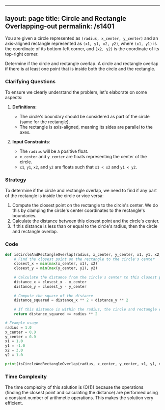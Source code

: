 
---
layout: page
title:  Circle and Rectangle Overlapping-out
permalink: /s1401
---

You are given a circle represented as `(radius, x_center, y_center)` and an axis-aligned rectangle represented as `(x1, y1, x2, y2)`, where `(x1, y1)` is the coordinate of its bottom-left corner, and `(x2, y2)` is the coordinate of its top-right corner.

Determine if the circle and rectangle overlap. A circle and rectangle overlap if there is at least one point that is inside both the circle and the rectangle.

### Clarifying Questions

To ensure we clearly understand the problem, let's elaborate on some aspects:

1. **Definitions**:
    - The circle's boundary should be considered as part of the circle (same for the rectangle).
    - The rectangle is axis-aligned, meaning its sides are parallel to the axes.

2. **Input Constraints**:
    - The `radius` will be a positive float.
    - `x_center` and `y_center` are floats representing the center of the circle.
    - `x1`, `y1`, `x2`, and `y2` are floats such that `x1 < x2` and `y1 < y2`.

### Strategy

To determine if the circle and rectangle overlap, we need to find if any part of the rectangle is inside the circle or vice versa:

1. Compute the closest point on the rectangle to the circle's center. We do this by clamping the circle's center coordinates to the rectangle's boundaries.
2. Calculate the distance between this closest point and the circle's center.
3. If this distance is less than or equal to the circle's radius, then the circle and rectangle overlap.

### Code

```python
def isCircleAndRectangleOverlap(radius, x_center, y_center, x1, y1, x2, y2):
    # Find the closest point on the rectangle to the circle's center
    closest_x = min(max(x_center, x1), x2)
    closest_y = min(max(y_center, y1), y2)
    
    # Calculate the distance from the circle's center to this closest point
    distance_x = closest_x - x_center
    distance_y = closest_y - y_center
    
    # Compute the square of the distance
    distance_squared = distance_x ** 2 + distance_y ** 2
    
    # If this distance is within the radius, the circle and rectangle overlap
    return distance_squared <= radius ** 2

# Example usage
radius = 1.0
x_center = 0.0
y_center = 0.0
x1 = 1.0
y1 = -1.0
x2 = 3.0
y2 = 1.0

print(isCircleAndRectangleOverlap(radius, x_center, y_center, x1, y1, x2, y2))  # Output: True
```

### Time Complexity

The time complexity of this solution is \(O(1)\) because the operations (finding the closest point and calculating the distance) are performed using a constant number of arithmetic operations. This makes the solution very efficient.